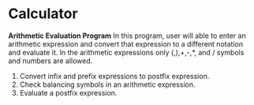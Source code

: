 # Calculator
**Arithmetic Evaluation Program**
In this program, user will able to enter an arithmetic expression and convert that expression to a
different notation and evaluate it. In the arithmetic expressions only (,),+,-,*, and / symbols and
numbers are allowed.
1. Convert infix and prefix expressions to postfix expression.
2. Check balancing symbols in an arithmetic expression.
3. Evaluate a postfix expression.
